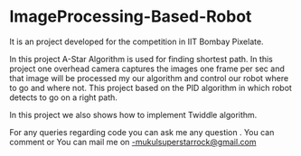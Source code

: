 # ImageProcessing-Based-Robot

It is an project developed for the competition in IIT Bombay Pixelate.

In this project A-Star Algorithm is used for finding shortest path.
In this project one overhead camera captures the images one frame per sec and that image will be processed my our algorithm and control our robot 
where to go and where not. 
This project based on the PID algorithm in which robot detects to go on a right  path. 

In this project we also shows how to implement Twiddle algorithm.

For any queries regarding code you can ask me any question .
You can comment or You can mail me on -mukulsuperstarrock@gmail.com